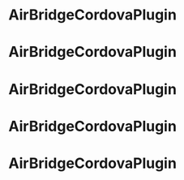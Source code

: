 # AirBridgeCordovaPlugin
# AirBridgeCordovaPlugin
# AirBridgeCordovaPlugin
# AirBridgeCordovaPlugin
# AirBridgeCordovaPlugin
